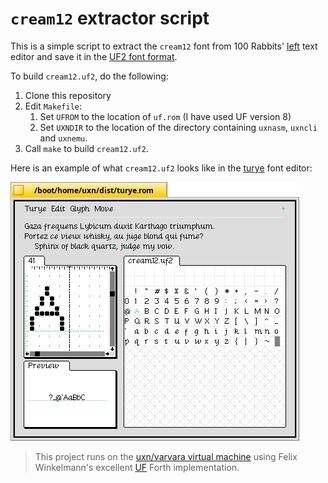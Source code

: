 # `cream12` extractor script

This is a simple script to extract the `cream12` font from 100 Rabbits' [left](https://100r.co/site/left.html) text editor and save it in the [UF2 font format](https://wiki.xxiivv.com/site/ufx_format.html).

To build `cream12.uf2`, do the following:
1. Clone this repository
1. Edit `Makefile`:
    1. Set `UFROM` to the location of `uf.rom` (I have used UF version 8)
    1. Set `UXNDIR` to the location of the directory containing `uxnasm`, `uxncli` and `uxnemu`.
1. Call `make` to build `cream12.uf2`.

Here is an example of what `cream12.uf2` looks like in the [turye](https://wiki.xxiivv.com/site/turye.html) font editor:

![turye with cream12.uf2 open](turye.png)

> This project runs on the [uxn/varvara virtual machine](https://wiki.xxiivv.com/site/varvara.html) using Felix Winkelmann's excellent [UF](http://www.call-with-current-continuation.org/uf/uf.html) Forth implementation.
